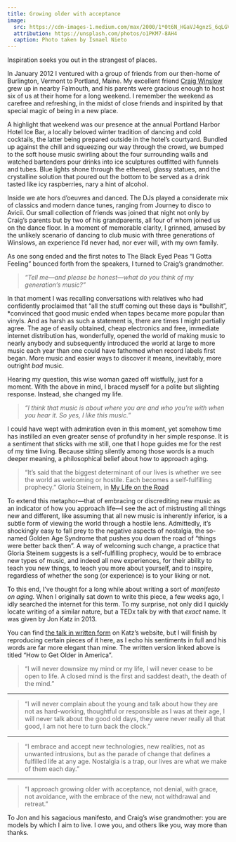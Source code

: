 ```yaml
---
title: Growing older with acceptance
image:
  src: https://cdn-images-1.medium.com/max/2000/1*0t6N_HGaVJ4gnzS_6qLGVw.jpeg
  attribution: https://unsplash.com/photos/o1PKM7-8AH4
  caption: Photo taken by Ismael Nieto
---
```


Inspiration seeks you out in the strangest of places.

In January 2012 I ventured with a group of friends from our then-home of
Burlington, Vermont to Portland, Maine. My excellent friend [Craig
Winslow](http://craigwinslow.com/) grew up in nearby Falmouth, and his parents
were gracious enough to host six of us at their home for a long weekend. I
remember the weekend as carefree and refreshing, in the midst of close friends
and inspirited by that special magic of being in a new place.

A highlight that weekend was our presence at the annual Portland Harbor Hotel
Ice Bar, a locally beloved winter tradition of dancing and cold cocktails, the
latter being prepared outside in the hotel’s courtyard. Bundled up against the
chill and squeezing our way through the crowd, we bumped to the soft house music
swirling about the four surrounding walls and watched bartenders pour drinks
into ice sculptures outfitted with funnels and tubes. Blue lights shone through
the ethereal, glassy statues, and the crystalline solution that poured out the
bottom to be served as a drink tasted like icy raspberries, nary a hint of
alcohol.

Inside we ate hors d’oeuvres and danced. The DJs played a considerate mix of
classics and modern dance tunes, ranging from Journey to disco to Avicii. Our
small collection of friends was joined that night not only by Craig’s parents
but by two of his grandparents, all four of whom joined us on the dance floor.
In a moment of memorable clarity, I grinned, amused by the unlikely scenario of
dancing to club music with three generations of Winslows, an experience I’d
never had, nor ever will, with my own family.

As one song ended and the first notes to The Black Eyed Peas “I Gotta Feeling”
bounced forth from the speakers, I turned to Craig’s grandmother.

> *“Tell me—and please be honest—what do you think of my generation’s music?”*

In that moment I was recalling conversations with relatives who had confidently
proclaimed that “all the stuff coming out these days is *bullshit”, *convinced
that good music ended when tapes became more popular than vinyls. And as harsh
as such a statement is, there are times I might partially agree. The age of
easily obtained, cheap electronics and free, immediate internet distribution
has, wonderfully, opened the world of making music to nearly anybody and
subsequently introduced the world at large to more music each year than one
could have fathomed when record labels first began. More music and easier ways
to discover it means, inevitably, more outright *bad* music.

Hearing my question, this wise woman gazed off wistfully, just for a moment.
With the above in mind, I braced myself for a polite but slighting response.
Instead, she changed my life.

> *“I think that music is about where you are and who you’re with when you hear
> it. So yes, I like this music.”*

I could have wept with admiration even in this moment, yet somehow time has
instilled an even greater sense of profundity in her simple response. It is a
sentiment that sticks with me still, one that I hope guides me for the rest of
my time living. Because sitting silently among those words is a much deeper
meaning, a philosophical belief about how to approach aging.

> “It’s said that the biggest determinant of our lives is whether we see the world
> as welcoming or hostile. Each becomes a self-fulfilling prophecy.” Gloria
Steinem, in [My Life on the
Road](https://www.goodreads.com/book/show/15451058-my-life-on-the-road)

To extend this metaphor—that of embracing or discrediting new music as an
indicator of how you approach life—I see the act of mistrusting all things new
and different, like assuming that all new music is inherently inferior, is a
subtle form of viewing the world through a hostile lens. Admittedly, it’s
shockingly easy to fall prey to the negative aspects of nostalgia, the so-named
Golden Age Syndrome that pushes you down the road of “things were better back
then”. A way of welcoming such change, a practice that Gloria Steinem suggests
is a self-fulfilling prophecy, would be to embrace new types of music, and
indeed all new experiences, for their ability to teach you new things, to teach
you more about yourself, and to inspire, regardless of whether the song (or
experience) is to your liking or not.

To this end, I’ve thought for a long while about writing a sort of *manifesto on
aging.* When I originally sat down to write this piece, a few weeks ago, I idly
searched the internet for this term. To my surprise, not only did I quickly
locate writing of a similar nature, but a TEDx talk by with that *exact* name.
It was given by Jon Katz in 2013.

You can find [the talk in written
form](http://www.bedlamfarm.com/2013/11/10/my-10-point-creative-aging-manifesto-ted-talk-montclair-1192013/)
on Katz’s website, but I will finish by reproducing certain pieces of it here,
as I echo his sentiments in full and his words are far more elegant than mine.
The written version linked above is titled “How to Get Older in America”.

> “I will never downsize my mind or my life, I will never cease to be open to
> life. A closed mind is the first and saddest death, the death of the mind.”

*****

> “I will never complain about the young and talk about how they are not as
> hard-working, thoughtful or responsible as I was at their age, I will never talk
about the good old days, they were never really all that good, I am not here to
turn back the clock.”

*****

> “I embrace and accept new technologies, new realities, not as unwanted
> intrusions, but as the parade of change that defines a fulfilled life at any
age. Nostalgia is a trap, our lives are what we make of them each day.”

*****

> “I approach growing older with acceptance, not denial, with grace, not
> avoidance, with the embrace of the new, not withdrawal and retreat.”

To Jon and his sagacious manifesto, and Craig’s wise grandmother: you are models
by which I aim to live. I owe you, and others like you, way more than thanks.